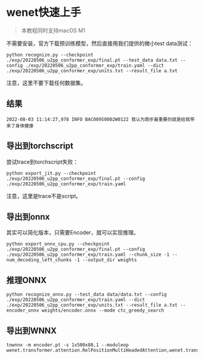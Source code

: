 # wenet快速上手

> 本教程同时支持macOS M1

不需要安装，官方下载预训练模型，然后直接用我们提供的微小test data测试：

```
python recognize.py --checkpoint ./exp/20220506_u2pp_conformer_exp/final.pt --test_data data.txt --config ./exp/20220506_u2pp_conformer_exp/train.yaml --dict ./exp/20220506_u2pp_conformer_exp/units.txt --result_file a.txt
```

注意，这里不要下载任何数据集。


## 结果

```
2022-08-03 11:14:27,978 INFO BAC009S0002W0122 我认为跑步最重要的就是给我带来了身体健康
```

## 导出到torchscript

尝试trace到torchscript失败：

```
python export_jit.py --checkpoint ./exp/20220506_u2pp_conformer_exp/final.pt --config ./exp/20220506_u2pp_conformer_exp/train.yaml
```

注意，这里是trace不是script。

## 导出到onnx

其实可以简化版本，只需要Encoder，就可以实现推理。

```
python export_onnx_cpu.py --checkpoint ./exp/20220506_u2pp_conformer_exp/final.pt --config ./exp/20220506_u2pp_conformer_exp/train.yaml --chunk_size -1 --num_decoding_left_chunks -1 --output_dir weights
```

## 推理ONNX

```
python recognize_onnx.py --test_data data/data.txt --config ./exp/20220506_u2pp_conformer_exp/train.yaml --dict ./exp/20220506_u2pp_conformer_exp/units.txt --result_file a.txt --encoder_onnx weights/encoder.onnx --mode ctc_greedy_search
```

## 导出到WNNX

```
townnx -m encoder.pt -s 1x500x80,1 --moduleop wenet.transformer.attention.RelPositionMultiHeadedAttention,wenet.transformer.cmvn.GlobalCMVN
```

